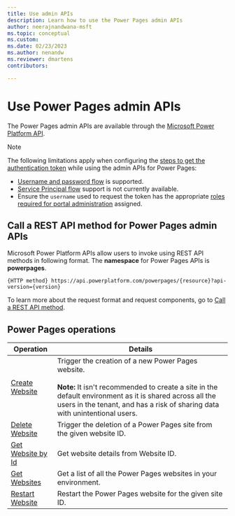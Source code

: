 ```yaml
---
title: Use admin APIs
description: Learn how to use the Power Pages admin APIs
author: neerajnandwana-msft
ms.topic: conceptual
ms.custom: 
ms.date: 02/23/2023
ms.author: nenandw
ms.reviewer: dmartens
contributors:

---
```


# Use Power Pages admin APIs

The Power Pages admin APIs are available through the [Microsoft Power Platform API](/rest/api/power-platform/powerpages/websites).

> [!NOTE]
> The following limitations apply when configuring the [steps to get the authentication token](/power-platform/admin/programmability-authentication-v2) while using the admin APIs for Power Pages:
> - [Username and password flow](/power-platform/admin/programmability-authentication-v2#username-and-password-flow) is supported.
> - [Service Principal flow](/power-platform/admin/programmability-authentication-v2#service-principal-flow) support is not currently available.
> - Ensure the `username` used to request the token has the appropriate [roles required for portal administration](/power-apps/maker/portals/admin/portal-admin-roles) assigned.

## Call a REST API method for Power Pages admin APIs

Microsoft Power Platform APIs allow users to invoke using REST API methods in following format. The **namespace** for Power Pages APIs is **powerpages**.

```http
{HTTP method} https://api.powerplatform.com/powerpages/{resource}?api-version={version}
```

To learn more about the request format and request components, go to [Call a REST API method](/rest/api/power-platform/#call-a-rest-api-method).

## Power Pages operations

| Operation | Details |
| - | - |
| [Create Website](/rest/api/power-platform/powerpages/websites/create-website) | Trigger the creation of a new Power Pages website.</br></br>**Note:** It isn't recommended to create a site in the default environment as it is shared across all the users in the tenant, and has a risk of sharing data with unintentional users. |
| [Delete Website](/rest/api/power-platform/powerpages/websites/delete-website) | Trigger the deletion of a Power Pages site from the given website ID. |
| [Get Website by Id](/rest/api/power-platform/powerpages/websites/get-website-by-id) | Get website details from Website ID. |
| [Get Websites](/rest/api/power-platform/powerpages/websites/get-websites) | Get a list of all the Power Pages websites in your environment. |
| [Restart Website](/rest/api/power-platform/powerpages/websites/restart-website) | Restart the Power Pages website for the given site ID. |
